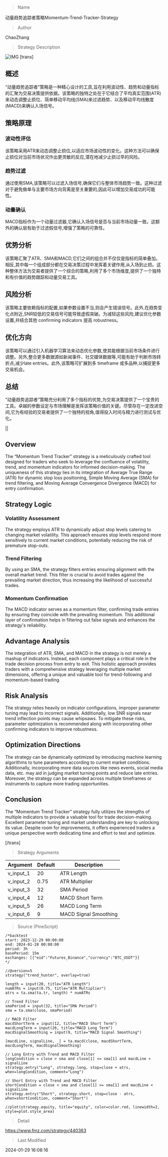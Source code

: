 
> Name

动量趋势追踪者策略Momentum-Trend-Tracker-Strategy

> Author

ChaoZhang

> Strategy Description

![IMG](https://www.fmz.com/upload/asset/a05aa3e1f6d40e171e.png)
 [trans]
## 概述

“动量趋势追踪者”策略是一种精心设计的工具,旨在利用波动性、趋势和动量指标的汇聚为交易决策提供依据。该策略的独特之处在于它结合了平均真实范围(ATR)来动态调整止损位、简单移动平均线(SMA)来过滤趋势、以及移动平均线散度(MACD)来确认入场信号。

## 策略原理

### 波动性评估

该策略采用ATR来动态调整止损位,以适应市场波动性的变化。这种方法可以确保止损位对当前市场状况作出更灵敏的反应,潜在地减少止损过早的风险。

### 趋势过滤 

通过使用SMA,该策略可以过滤入场信号,确保它们与整体市场趋势一致。这种过滤对于避免做单与主要市场方向背离是至关重要的,因此可以增加交易成功的可能性。

### 动量确认

MACD指标作为一个动量过滤器,它确认入场信号是否与当前市场动量一致。这额外的确认层有助于过滤假信号,增强了策略的可靠性。

## 优势分析

该策略汇聚了ATR、SMA和MACD,它们之间的组合并不仅仅是指标的简单叠加。相反,其中每一个组成部分都在交易决策过程中发挥着关键作用,从入场到止损。这种整体方法为交易者提供了一个综合的策略,利用了多个市场维度,提供了一个独特和有价值的趋势跟踪和动量交易工具。

## 风险分析 

该策略主要依赖指标的配置,如果参数设置不当,则会产生错误信号。此外,在趋势变化点附近,SNR较低的交易信号可能导致虚假突破。为减轻这些风险,建议优化参数设置,并结合其他 confirming indicators 提高 robustness。

## 优化方向

该策略可以通过引入机器学习算法来动态优化参数,使其能根据当前市场条件进行调整。另外,整合更多数据源如新闻事件、社交媒体数据等,可能有助于判断市场转折点,减少late entries。此外,该策略可扩展到多 timeframe 或多品种,以捕捉更多交易机会。

## 总结

“动量趋势追踪者”策略充分利用了多个指标的优势,为交易决策提供了一个宝贵的工具。卓越的参数设定与市场理解是发挥该策略价值的关键。尽管存在一定改进空间,它为有经验的交易者提供了一个独特的视角,值得投入时间与精力进行测试与优化。

||

## Overview

The “Momentum Trend Tracker” strategy is a meticulously crafted tool designed for traders who seek to leverage the confluence of volatility, trend, and momentum indicators for informed decision-making. The uniqueness of this strategy lies in its integration of Average True Range (ATR) for dynamic stop loss positioning, Simple Moving Average (SMA) for trend filtering, and Moving Average Convergence Divergence (MACD) for entry confirmation.  

## Strategy Logic

### Volatility Assessment  

The strategy employs ATR to dynamically adjust stop levels catering to changing market volatility. This approach ensures stop levels respond more sensitively to current market conditions, potentially reducing the risk of premature stop-outs.

### Trend Filtering  

By using an SMA, the strategy filters entries ensuring alignment with the overall market trend. This filter is crucial to avoid trades against the prevailing market direction, thus increasing the likelihood of successful trades.  

### Momentum Confirmation

The MACD indicator serves as a momentum filter, confirming trade entries by ensuring they coincide with the prevailing momentum. This additional layer of confirmation helps in filtering out false signals and enhances the strategy's reliability.  

## Advantage Analysis   

The integration of ATR, SMA, and MACD in the strategy is not merely a mashup of indicators. Instead, each component plays a critical role in the trade decision process from entry to exit. This holistic approach provides traders with a comprehensive strategy leveraging multiple market dimensions, offering a unique and valuable tool for trend-following and momentum-based trading.

## Risk Analysis

The strategy relies heavily on indicator configurations, improper parameter tuning may lead to incorrect signals. Additionally, low SNR signals near trend inflection points may cause whipsaws. To mitigate these risks, parameter optimization is recommended along with incorporating other confirming indicators to improve robustness.  

## Optimization Directions 

The strategy can be dynamically optimized by introducing machine learning algorithms to tune parameters according to current market conditions. Additionally, incorporating more data sources like news events, social media data, etc. may aid in judging market turning points and reduce late entries. Moreover, the strategy can be expanded across multiple timeframes or instruments to capture more trading opportunities.

## Conclusion

The “Momentum Trend Tracker” strategy fully utilizes the strengths of multiple indicators to provide a valuable tool for trade decision-making. Excellent parameter tuning and market understanding are key to unlocking its value. Despite room for improvements, it offers experienced traders a unique perspective worth dedicating time and effort to test and optimize.

[/trans]

> Strategy Arguments



|Argument|Default|Description|
|----|----|----|
|v_input_1|20|ATR Length|
|v_input_2|0.75|ATR Multiplier|
|v_input_3|32|SMA Period|
|v_input_4|12|MACD Short Term|
|v_input_5|26|MACD Long Term|
|v_input_6|9|MACD Signal Smoothing|


> Source (PineScript)

``` pinescript
/*backtest
start: 2023-12-29 00:00:00
end: 2024-01-28 00:00:00
period: 3h
basePeriod: 15m
exchanges: [{"eid":"Futures_Binance","currency":"BTC_USDT"}]
*/

//@version=5
strategy("trend_hunter", overlay=true)

length = input(20, title="ATR Length")
numATRs = input(0.75, title="ATR Multiplier")
atrs = ta.sma(ta.tr, length) * numATRs

// Trend Filter
smaPeriod = input(32, title="SMA Period")
sma = ta.sma(close, smaPeriod)

// MACD Filter
macdShortTerm = input(12, title="MACD Short Term")
macdLongTerm = input(26, title="MACD Long Term")
macdSignalSmoothing = input(9, title="MACD Signal Smoothing")

[macdLine, signalLine, _] = ta.macd(close, macdShortTerm, macdLongTerm, macdSignalSmoothing)

// Long Entry with Trend and MACD Filter
longCondition = close > sma and close[1] <= sma[1] and macdLine > signalLine
strategy.entry("Long", strategy.long, stop=close + atrs, when=longCondition, comment="Long")

// Short Entry with Trend and MACD Filter
shortCondition = close < sma and close[1] >= sma[1] and macdLine < signalLine
strategy.entry("Short", strategy.short, stop=close - atrs, when=shortCondition, comment="Short")

//plot(strategy.equity, title="equity", color=color.red, linewidth=2, style=plot.style_area)

```

> Detail

https://www.fmz.com/strategy/440363

> Last Modified

2024-01-29 16:08:16
